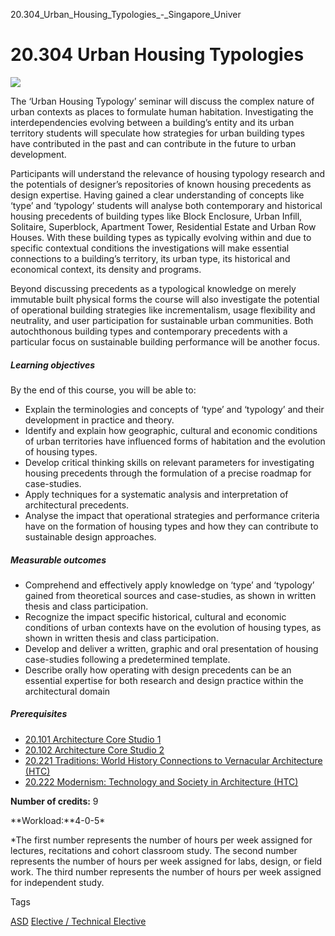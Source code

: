 20.304_Urban_Housing_Typologies_-_Singapore_Univer



20.304 Urban Housing Typologies
===============================

![](https://www.sutd.edu.sg/wp-content/uploads/2024/12/20.304_Urban-housing-typologies_1_8360345.jpg)

The ‘Urban Housing Typology’ seminar will discuss the complex nature of urban contexts as places to formulate human habitation. Investigating the interdependencies evolving between a building’s entity and its urban territory students will speculate how strategies for urban building types have contributed in the past and can contribute in the future to urban development.

Participants will understand the relevance of housing typology research and the potentials of designer’s repositories of known housing precedents as design expertise. Having gained a clear understanding of concepts like ‘type’ and ‘typology’ students will analyse both contemporary and historical housing precedents of building types like Block Enclosure, Urban Infill, Solitaire, Superblock, Apartment Tower, Residential Estate and Urban Row Houses. With these building types as typically evolving within and due to specific contextual conditions the investigations will make essential connections to a building’s territory, its urban type, its historical and economical context, its density and programs.

Beyond discussing precedents as a typological knowledge on merely immutable built physical forms the course will also investigate the potential of operational building strategies like incrementalism, usage flexibility and neutrality, and user participation for sustainable urban communities. Both autochthonous building types and contemporary precedents with a particular focus on sustainable building performance will be another focus.

##### **Learning objectives**

By the end of this course, you will be able to:

* Explain the terminologies and concepts of ‘type’ and ‘typology’ and their development in practice and theory.
* Identify and explain how geographic, cultural and economic conditions of urban territories have influenced forms of habitation and the evolution of housing types.
* Develop critical thinking skills on relevant parameters for investigating housing precedents through the formulation of a precise roadmap for case-studies.
* Apply techniques for a systematic analysis and interpretation of architectural precedents.
* Analyse the impact that operational strategies and performance criteria have on the formation of housing types and how they can contribute to sustainable design approaches.

##### **Measurable outcomes**

* Comprehend and effectively apply knowledge on ‘type’ and ‘typology’ gained from theoretical sources and case-studies, as shown in written thesis and class participation.
* Recognize the impact specific historical, cultural and economic conditions of urban contexts have on the evolution of housing types, as shown in written thesis and class participation.
* Develop and deliver a written, graphic and oral presentation of housing case-studies following a predetermined template.
* Describe orally how operating with design precedents can be an essential expertise for both research and design practice within the architectural domain

##### **Prerequisites**

* [20.101 Architecture Core Studio 1](/course/20-101-architecture-core-studio-1/ "20.101 Architecture Core Studio 1")
* [20.102 Architecture Core Studio 2](/course/20-102-architecture-core-studio-2/ "20.102 Architecture Core Studio 2")
* [20.221 Traditions: World History Connections to Vernacular Architecture (HTC)](/course/20-221-traditions-world-history-connections-to-vernacular-architecture-htc/ "20.221 History, Theory and Culture 1")
* [20.222 Modernism: Technology and Society in Architecture (HTC)](/course/20-222-modernism-technology-and-society-in-architecture-htc/)

**Number of credits:** 9

**Workload:**4-0-5\*

\*The first number represents the number of hours per week assigned for lectures, recitations and cohort classroom study. The second number represents the number of hours per week assigned for labs, design, or field work. The third number represents the number of hours per week assigned for independent study.

Tags

[ASD](/education/undergraduate/courses/?pillar-cluster=1167)
[Elective / Technical Elective](/education/undergraduate/courses/?course-type=853)

